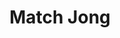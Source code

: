 ---
title: Match Jong
developer: Pozirk Games
image: MatchJong.jpg
link: http://www.pozirk.com/match-jong-online-game/
ios: https://itunes.apple.com/us/app/match-jong/id975582785
android: https://play.google.com/store/apps/details?id=com.pozirk.matchjong
blackberry: http://appworld.blackberry.com/webstore/content/59953542/
amazon: http://www.amazon.com/Pozirk-Games-Match-Jong/dp/B00U6EKC9E/
nook: http://www.barnesandnoble.com/w/match-jong-pozirk-games/1121341347
flash: http://www.pozirk.com/match-jong-online-game/
---